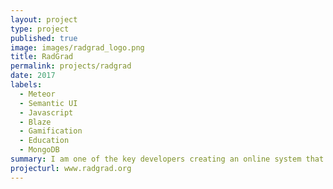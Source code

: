 ```yaml
---
layout: project
type: project
published: true
image: images/radgrad_logo.png
title: RadGrad
permalink: projects/radgrad
date: 2017
labels:
  - Meteor 
  - Semantic UI
  - Javascript
  - Blaze
  - Gamification
  - Education
  - MongoDB
summary: I am one of the key developers creating an online system that combines degree planning, social networking, and gamification to enhance the undergraduate computer science experience academically, socially, and professionally.
projecturl: www.radgrad.org
---
```



